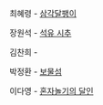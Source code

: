 최혜령 - [삼각달팽이](https://school.programmers.co.kr/learn/courses/30/lessons/68645)

장원석 - [석유 시추](https://school.programmers.co.kr/learn/courses/30/lessons/250136)

김찬희 - 

박정환 - [보물섬](https://www.acmicpc.net/problem/2589)

이다영 - [혼자놀기의 달인](https://school.programmers.co.kr/learn/courses/30/lessons/131130)
